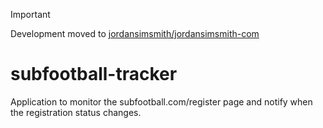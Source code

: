 > [!IMPORTANT]  
> Development moved to [jordansimsmith/jordansimsmith-com](https://github.com/jordansimsmith/jordansimsmith-com)

# subfootball-tracker
Application to monitor the subfootball.com/register page and notify when the registration status changes.
